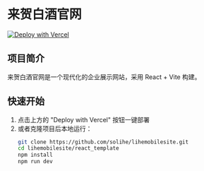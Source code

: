 # 来贺白酒官网

[![Deploy with Vercel](https://vercel.com/button.svg)](https://vercel.com/new/clone?repository-url=https%3A%2F%2Fgithub.com%2Fsolihe%2Flihemobilesite&project-name=lihemobilesite&repository-name=lihemobilesite&root-directory=react_template)

## 项目简介
来贺白酒官网是一个现代化的企业展示网站，采用 React + Vite 构建。

## 快速开始
1. 点击上方的 "Deploy with Vercel" 按钮一键部署
2. 或者克隆项目后本地运行：
   ```bash
   git clone https://github.com/solihe/lihemobilesite.git
   cd lihemobilesite/react_template
   npm install
   npm run dev
   ``` 